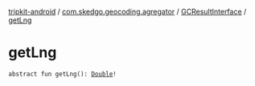 [tripkit-android](../../index.md) / [com.skedgo.geocoding.agregator](../index.md) / [GCResultInterface](index.md) / [getLng](./get-lng.md)

# getLng

`abstract fun getLng(): `[`Double`](https://kotlinlang.org/api/latest/jvm/stdlib/kotlin/-double/index.html)`!`